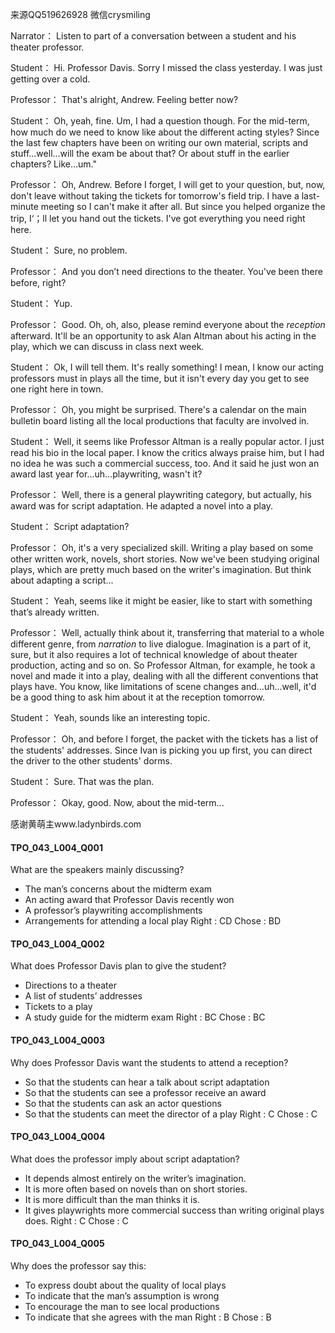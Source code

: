 来源QQ519626928 微信crysmiling

Narrator：
Listen to part of a conversation between a student and his theater professor.

Student：
Hi. Professor Davis. Sorry I missed the class yesterday. I was just getting over a cold.

Professor：
That's alright, Andrew. Feeling better now?

Student：
Oh, yeah, fine. Um, I had a question though. For the mid-term, how much do we need to know like about the different acting styles? Since the last few chapters have been on writing our own material, scripts and stuff...well...will the exam be about that? Or about stuff in the earlier chapters? Like…um."

Professor：
Oh, Andrew. Before I forget, I will get to your question, but, now, don't leave without taking the tickets for tomorrow's field trip. I have a last-minute meeting so I can't make it after all. But since you helped organize the trip, I‘；ll let you hand out the tickets. I've got everything you need right here.

Student：
Sure, no problem.

Professor：
And you don’t need directions to the theater. You've been there before, right?

Student：
Yup.

Professor：
Good. Oh, oh, also, please remind everyone about the *reception* afterward. It'll be an opportunity to ask Alan Altman about his acting in the play, which we can discuss in class next week.

Student：
Ok, I will tell them. It's really something! I mean, I know our acting professors must in plays all the time, but it isn't every day you get to see one right here in town.

Professor：
Oh, you might be surprised. There's a calendar on the main bulletin board listing all the local productions that faculty are involved in.

Student：
Well, it seems like Professor Altman is a really popular actor. I just read his bio in the local paper. I know the critics always praise him, but I had no idea he was such a commercial success, too. And it said he just won an award last year for...uh...playwriting, wasn't it?

Professor：
Well, there is a general playwriting category, but actually, his award was for script adaptation. He adapted a novel into a play.

Student：
Script adaptation?

Professor：
Oh, it's a very specialized skill. Writing a play based on some other written work, novels, short stories. Now we've been studying original plays, which are pretty much based on the writer's imagination. But think about adapting a script...

Student：
Yeah, seems like it might be easier, like to start with something that’s already written.

Professor：
Well, actually think about it, transferring that material to a whole different genre, from *narration* to live dialogue. Imagination is a part of it, sure, but it also requires a lot of technical knowledge of about theater production, acting and so on. So Professor Altman, for example, he took a novel and made it into a play, dealing with all the different conventions that plays have. You know, like limitations of scene changes and...uh...well, it'd be a good thing to ask him about it at the reception tomorrow.

Student：
Yeah, sounds like an interesting topic.

Professor：
Oh, and before I forget, the packet with the tickets has a list of the students' addresses. Since Ivan is picking you up first, you can direct the driver to the other students' dorms.

Student：
Sure. That was the plan.

Professor：
Okay, good. Now, about the mid-term...

感谢黄萌主www.ladynbirds.com

#### TPO_043_L004_Q001
What are the speakers mainly discussing?
- The man’s concerns about the midterm exam
- An acting award that Professor Davis recently won
- A professor’s playwriting accomplishments
- Arrangements for attending a local play
Right : CD	Chose :  BD


#### TPO_043_L004_Q002
What does Professor Davis plan to give the student?
- Directions to a theater
- A list of students’ addresses
- Tickets to a play
- A study guide for the midterm exam
Right : BC	Chose :  BC


#### TPO_043_L004_Q003
Why does Professor Davis want the students to attend a reception?
- So that the students can hear a talk about script adaptation
- So that the students can see a professor receive an award
- So that the students can ask an actor questions
- So that the students can meet the director of a play
Right : C	Chose : C


#### TPO_043_L004_Q004
What does the professor imply about script adaptation?
- It depends almost entirely on the writer’s imagination.
- It is more often based on novels than on short stories.
- It is more difficult than the man thinks it is.
- It gives playwrights more commercial success than writing original plays does.
Right : C	Chose : C


#### TPO_043_L004_Q005
Why does the professor say this:
- To express doubt about the quality of local plays
- To indicate that the man’s assumption is wrong
- To encourage the man to see local productions
- To indicate that she agrees with the man
Right : B	Chose : B
